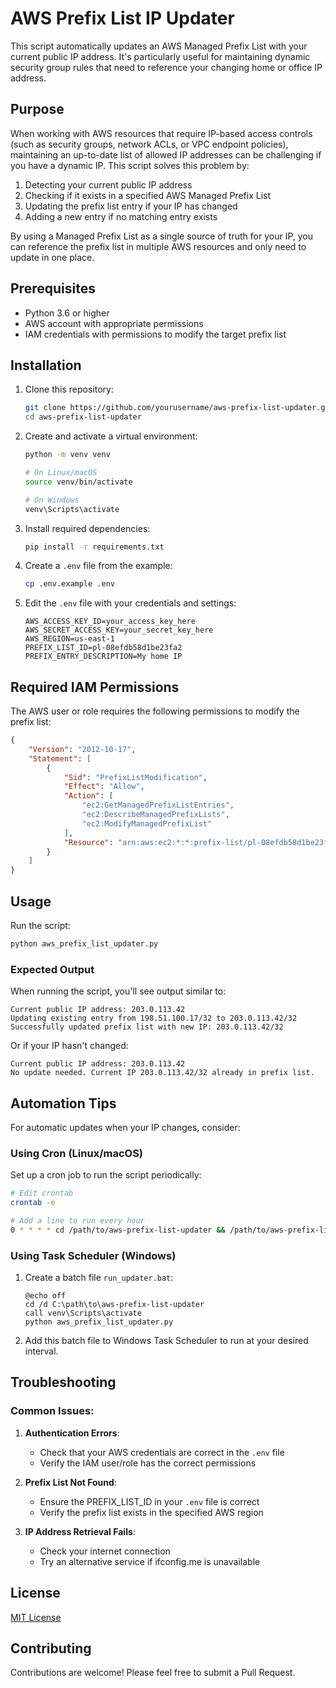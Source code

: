 # AWS Prefix List IP Updater

This script automatically updates an AWS Managed Prefix List with your current public IP address. It's particularly useful for maintaining dynamic security group rules that need to reference your changing home or office IP address.

## Purpose

When working with AWS resources that require IP-based access controls (such as security groups, network ACLs, or VPC endpoint policies), maintaining an up-to-date list of allowed IP addresses can be challenging if you have a dynamic IP. This script solves this problem by:

1. Detecting your current public IP address
2. Checking if it exists in a specified AWS Managed Prefix List
3. Updating the prefix list entry if your IP has changed
4. Adding a new entry if no matching entry exists

By using a Managed Prefix List as a single source of truth for your IP, you can reference the prefix list in multiple AWS resources and only need to update in one place.

## Prerequisites

- Python 3.6 or higher
- AWS account with appropriate permissions
- IAM credentials with permissions to modify the target prefix list

## Installation

1. Clone this repository:
   ```bash
   git clone https://github.com/yourusername/aws-prefix-list-updater.git
   cd aws-prefix-list-updater
   ```

2. Create and activate a virtual environment:
   ```bash
   python -m venv venv
   
   # On Linux/macOS
   source venv/bin/activate
   
   # On Windows
   venv\Scripts\activate
   ```

3. Install required dependencies:
   ```bash
   pip install -r requirements.txt
   ```

4. Create a `.env` file from the example:
   ```bash
   cp .env.example .env
   ```

5. Edit the `.env` file with your credentials and settings:
   ```
   AWS_ACCESS_KEY_ID=your_access_key_here
   AWS_SECRET_ACCESS_KEY=your_secret_key_here
   AWS_REGION=us-east-1
   PREFIX_LIST_ID=pl-08efdb58d1be23fa2
   PREFIX_ENTRY_DESCRIPTION=My home IP
   ```

## Required IAM Permissions

The AWS user or role requires the following permissions to modify the prefix list:

```json
{
    "Version": "2012-10-17",
    "Statement": [
        {
            "Sid": "PrefixListModification",
            "Effect": "Allow",
            "Action": [
                "ec2:GetManagedPrefixListEntries",
                "ec2:DescribeManagedPrefixLists",
                "ec2:ModifyManagedPrefixList"
            ],
            "Resource": "arn:aws:ec2:*:*:prefix-list/pl-08efdb58d1be23fa2"
        }
    ]
}
```

## Usage

Run the script:

```bash
python aws_prefix_list_updater.py
```

### Expected Output

When running the script, you'll see output similar to:

```
Current public IP address: 203.0.113.42
Updating existing entry from 198.51.100.17/32 to 203.0.113.42/32
Successfully updated prefix list with new IP: 203.0.113.42/32
```

Or if your IP hasn't changed:

```
Current public IP address: 203.0.113.42
No update needed. Current IP 203.0.113.42/32 already in prefix list.
```

## Automation Tips

For automatic updates when your IP changes, consider:

### Using Cron (Linux/macOS)

Set up a cron job to run the script periodically:

```bash
# Edit crontab
crontab -e

# Add a line to run every hour
0 * * * * cd /path/to/aws-prefix-list-updater && /path/to/aws-prefix-list-updater/venv/bin/python /path/to/aws-prefix-list-updater/aws_prefix_list_updater.py >> /path/to/aws-prefix-list-updater/updater.log 2>&1
```

### Using Task Scheduler (Windows)

1. Create a batch file `run_updater.bat`:
   ```batch
   @echo off
   cd /d C:\path\to\aws-prefix-list-updater
   call venv\Scripts\activate
   python aws_prefix_list_updater.py
   ```

2. Add this batch file to Windows Task Scheduler to run at your desired interval.

## Troubleshooting

### Common Issues:

1. **Authentication Errors**:
   - Check that your AWS credentials are correct in the `.env` file
   - Verify the IAM user/role has the correct permissions

2. **Prefix List Not Found**:
   - Ensure the PREFIX_LIST_ID in your `.env` file is correct
   - Verify the prefix list exists in the specified AWS region

3. **IP Address Retrieval Fails**:
   - Check your internet connection
   - Try an alternative service if ifconfig.me is unavailable

## License

[MIT License](LICENSE)

## Contributing

Contributions are welcome! Please feel free to submit a Pull Request.
